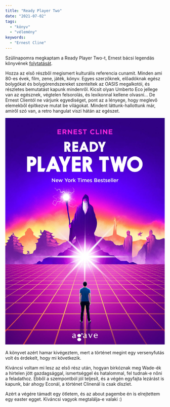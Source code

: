 ```yaml
---
title: "Ready Player Two"
date: "2021-07-02"
tags: 
  - "könyv"
  - "vélemény"
keywords:
  - "Ernest Cline"
---
```


Szülinapomra megkaptam a Ready Player Two-t, Ernest bácsi legendás könyvének [folytatását](https://csokavar.hu/blog/2013/09/ready-player-one/).

Hozza az első részből megismert kulturális referencia cunamit. Minden ami 80-es évek, film, zene, játék, könyv. Egyes szerzőknek, előadóknak egész bolygókat és bolygórendszereket szenteltek az OASIS megalkotói, és részletes bemutatást kapunk mindenről. Kicsit olyan Umberto Eco jellege van az egésznek, végtelen felsorolás, és lexikonnal kellene olvasni… De Ernest Clientól ne várjunk egyediséget, pont az a lényege, hogy meglevő elemekből építkezve mutat be világokat. Mindent láttunk-hallottunk már, amiről szó van, a retro hangulat viszi hátán az egészet. 

![ready-player-two](images/ready-player-two.webp)

A könyvet azért hamar kivégeztem, mert a történet megint egy versenyfutás volt és érdekelt, hogy mi következik. 

Kíváncsi voltam mi lesz az első rész után, hogyan birkóznak meg Wade-ék a hirtelen jött gazdagsággal, ismertséggel és hatalommal, fel tudnak-e nőni a feladathoz. Ebből a szempontból jól teljesít, és a végén egyfajta lezárást is kapunk, bár ahogy Econál, a történet Clinenál is csak díszlet.

Azért a végére támadt egy ötletem, és az about pagembe én is elrejtettem egy easter egget. Kíváncsi vagyok megtalálja-e valaki :)
